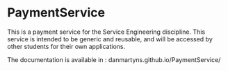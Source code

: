 # PaymentService
This is a payment service for the Service Engineering discipline. This service is intended to be generic and reusable, and will be accessed by other students for their own applications.

The documentation is available in : danmartyns.github.io/PaymentService/
